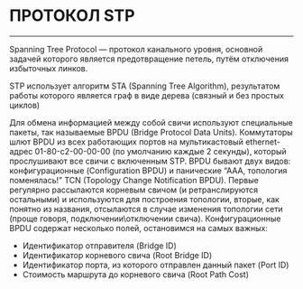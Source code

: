 # ПРОТОКОЛ STP
_ _ _
Spanning Tree Protocol — протокол канального уровня, основной задачей которого является предотвращение петель, путём отключения избыточных линков.
  
STP использует алгоритм STA (Spanning Tree Algorithm), результатом работы которого является граф в виде дерева (связный и без простых циклов)
  
Для обмена информацией между собой свичи используют специальные пакеты, так называемые BPDU (Bridge Protocol Data Units). Коммутаторы шлют BPDU из всех работающих портов на мультикастовый ethernet-адрес 01-80-c2-00-00-00 (по умолчанию каждые 2 секунды), который прослушивают все свичи с включенным STP. BPDU бывают двух видов: конфигурационные (Configuration BPDU) и панические “ААА, топология поменялась!” TCN (Topology Change Notification BPDU). Первые регулярно рассылаются корневым свичом (и ретранслируются остальными) и используются для построения топологии, вторые, как понятно из названия, отсылаются в случае изменения топологии сети (проще говоря, подключении\отключении свича). Конфигурационные BPDU содержат несколько полей, остановимся на самых важных:
- Идентификатор отправителя (Bridge ID)
- Идентификатор корневого свича (Root Bridge ID)
- Идентификатор порта, из которого отправлен данный пакет (Port ID)
- Стоимость маршрута до корневого свича (Root Path Cost)